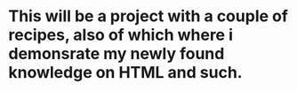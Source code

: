 # This will be a project with a couple of recipes, also of which where i demonsrate my newly found knowledge on HTML and such.
